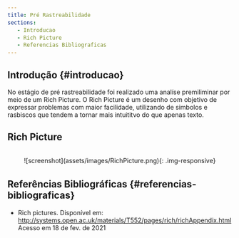 ```yaml
---
title: Pré Rastreabilidade
sections:
   - Introducao
   - Rich Picture
   - Referencias Bibliograficas
---
```


## Introdução {#introducao}

No estágio de pré rastreabilidade foi realizado uma analíse premiliminar por meio de um Rich Picture.
O Rich Picture é um desenho com objetivo de expressar problemas com maior facilidade, utilizando de simbolos e rasbiscos que tendem a tornar mais intuititvo do que apenas texto.

## Rich Picture

<div class="screenshot-holder" style="display: flex; justify-content: center;margin: 2rem auto">
  ![screenshot](assets/images/RichPicture.png){: .img-responsive}
</div>

## Referências Bibliográficas {#referencias-bibliograficas}

* Rich pictures. Disponível em: <http://systems.open.ac.uk/materials/T552/pages/rich/richAppendix.html> Acesso em 18 de fev. de 2021